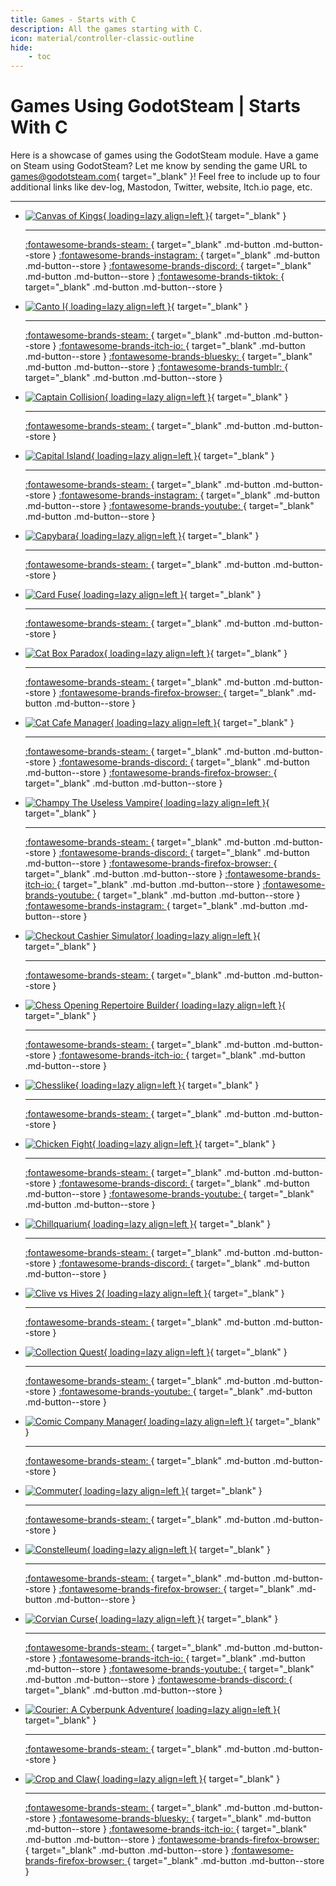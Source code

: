 ```yaml
---
title: Games - Starts with C
description: All the games starting with C.
icon: material/controller-classic-outline
hide:
    - toc
---
```


# Games Using GodotSteam | Starts With C

Here is a showcase of games using the GodotSteam module. Have a game on Steam using GodotSteam? Let me know by sending the game URL to [games@godotsteam.com](mailto:games@godotsteam.com){ target="\_blank" }!  Feel free to include up to four additional links like dev-log, Mastodon, Twitter, website, Itch.io page, etc.

---

<div id="games" class="grid cards" markdown>

- [![Canvas of Kings](https://steamcdn-a.akamaihd.net/steam/apps/2498570/header.jpg){ loading=lazy align=left }](https://store.steampowered.com/app/2498570/Canvas_of_Kings/){ target="\_blank" }

	---

	[ :fontawesome-brands-steam: ](https://store.steampowered.com/app/2498570/Canvas_of_Kings/){ target="\_blank" .md-button .md-button--store }
	[ :fontawesome-brands-instagram: ](https://www.instagram.com/mightofmerchants/){ target="\_blank" .md-button .md-button--store }
	[ :fontawesome-brands-discord: ](https://discord.gg/JTBS2xWedR){ target="\_blank" .md-button .md-button--store }
	[ :fontawesome-brands-tiktok: ](https://www.tiktok.com/@mightofmerchants){ target="\_blank" .md-button .md-button--store }

- [![Canto I](https://steamcdn-a.akamaihd.net/steam/apps/3096700/header.jpg){ loading=lazy align=left }](https://store.steampowered.com/app/3096700/Canto_I/){ target="\_blank" }

	---

	[ :fontawesome-brands-steam: ](https://store.steampowered.com/app/3096700/Canto_I/){ target="\_blank" .md-button .md-button--store }
	[ :fontawesome-brands-itch-io: ](https://ludosgd.itch.io/canto-i){ target="\_blank" .md-button .md-button--store }
	[ :fontawesome-brands-bluesky: ](https://bsky.app/profile/ludosgd.bsky.social){ target="\_blank" .md-button .md-button--store }
	[ :fontawesome-brands-tumblr: ](https://ludosgd.tumblr.com/){ target="\_blank" .md-button .md-button--store }

- [![Captain Collision](https://steamcdn-a.akamaihd.net/steam/apps/1693380/header.jpg){ loading=lazy align=left }](https://store.steampowered.com/app/1693380/Captain_Collision/){ target="\_blank" }

	---

	[ :fontawesome-brands-steam: ](https://store.steampowered.com/app/1693380/Captain_Collision/){ target="\_blank" .md-button .md-button--store }

- [![Capital Island](https://steamcdn-a.akamaihd.net/steam/apps/1757570/header.jpg){ loading=lazy align=left }](https://store.steampowered.com/app/1757570/Capital_Island/){ target="\_blank" }

	---

	[ :fontawesome-brands-steam: ](https://store.steampowered.com/app/1757570/Capital_Island/){ target="\_blank" .md-button .md-button--store }
	[ :fontawesome-brands-instagram: ](https://www.instagram.com/willdreamsgames/){ target="\_blank" .md-button .md-button--store }
	[ :fontawesome-brands-youtube: ](https://www.youtube.com/channel/UCXeHZLFETcYHjZdJe-b8gUA){ target="\_blank" .md-button .md-button--store }

- [![Capybara](https://steamcdn-a.akamaihd.net/steam/apps/3118290/header.jpg){ loading=lazy align=left }](https://store.steampowered.com/app/3118290/Capybara/){ target="\_blank" }

	---

	[ :fontawesome-brands-steam: ](https://store.steampowered.com/app/3118290/Capybara/){ target="\_blank" .md-button .md-button--store }

- [![Card Fuse](https://steamcdn-a.akamaihd.net/steam/apps/2698680/header.jpg){ loading=lazy align=left }](https://store.steampowered.com/app/2698680/Card_Fuse/){ target="\_blank" }

	---

	[ :fontawesome-brands-steam: ](https://store.steampowered.com/app/2698680/Card_Fuse/){ target="\_blank" .md-button .md-button--store }

- [![Cat Box Paradox](https://steamcdn-a.akamaihd.net/steam/apps/1771200/header.jpg){ loading=lazy align=left }](https://store.steampowered.com/app/1771200/Cat_Box_Paradox/){ target="\_blank" }

	---

	[ :fontawesome-brands-steam: ](https://store.steampowered.com/app/1771200/Cat_Box_Paradox/){ target="\_blank" .md-button .md-button--store }
	[ :fontawesome-brands-firefox-browser: ](https://www.biscuitlocker.com/game_cat_box_paradox/){ target="\_blank" .md-button .md-button--store }

- [![Cat Cafe Manager](https://steamcdn-a.akamaihd.net/steam/apps/1354830/header.jpg){ loading=lazy align=left }](https://store.steampowered.com/app/1354830/Cat_Cafe_Manager/){ target="\_blank" }

	---

	[ :fontawesome-brands-steam: ](https://store.steampowered.com/app/1354830/Cat_Cafe_Manager/){ target="\_blank" .md-button .md-button--store }
	[ :fontawesome-brands-discord: ](https://discord.gg/uNhAYFV6KH){ target="\_blank" .md-button .md-button--store }
	[ :fontawesome-brands-firefox-browser: ](https://catcafemanager.com){ target="\_blank" .md-button .md-button--store }

- [![Champy The Useless Vampire](https://steamcdn-a.akamaihd.net/steam/apps/2426350/header.jpg){ loading=lazy align=left }](https://store.steampowered.com/app/2426350/Champy_the_Useless_Vampire/){ target="\_blank" }

	---

	[ :fontawesome-brands-steam: ](https://store.steampowered.com/app/2426350/Champy_the_Useless_Vampire/){ target="\_blank" .md-button .md-button--store }
	[ :fontawesome-brands-discord: ](https://discord.gg/FB539xWFcw){ target="\_blank" .md-button .md-button--store }
	[ :fontawesome-brands-firefox-browser: ](https://www.trueascension.productions/){ target="\_blank" .md-button .md-button--store }
	[ :fontawesome-brands-itch-io: ](https://true-ascension.itch.io/){ target="\_blank" .md-button .md-button--store }
	[ :fontawesome-brands-youtube: ](https://www.youtube.com/@trueascensionproductions/){ target="\_blank" .md-button .md-button--store }
	[ :fontawesome-brands-instagram: ](https://www.instagram.com/trueascension.productions/){ target="\_blank" .md-button .md-button--store }

- [![Checkout Cashier Simulator](https://steamcdn-a.akamaihd.net/steam/apps/2969140/header.jpg){ loading=lazy align=left }](https://store.steampowered.com/app/2969140/Checkout_Cashier_Simulator/){ target="\_blank" }

	---

	[ :fontawesome-brands-steam: ](https://store.steampowered.com/app/2969140/Checkout_Cashier_Simulator/){ target="\_blank" .md-button .md-button--store }

- [![Chess Opening Repertoire Builder](https://steamcdn-a.akamaihd.net/steam/apps/2755460/header.jpg){ loading=lazy align=left }](https://store.steampowered.com/app/2755460/Chess_Opening_Repertoire_Builder/){ target="\_blank" }

	---

	[ :fontawesome-brands-steam: ](https://store.steampowered.com/app/2755460/Chess_Opening_Repertoire_Builder/){ target="\_blank" .md-button .md-button--store }
	[ :fontawesome-brands-itch-io: ](https://branegames.itch.io/){ target="\_blank" .md-button .md-button--store }

- [![Chesslike](https://steamcdn-a.akamaihd.net/steam/apps/2655760/header.jpg){ loading=lazy align=left }](https://store.steampowered.com/app/2655760/Chesslike/){ target="\_blank" }

	---

	[ :fontawesome-brands-steam: ](https://store.steampowered.com/app/2655760/Chesslike/){ target="\_blank" .md-button .md-button--store }

- [![Chicken Fight](https://steamcdn-a.akamaihd.net/steam/apps/2159470/header.jpg){ loading=lazy align=left }](https://store.steampowered.com/app/2159470/Chicken_Fight/){ target="\_blank" }

	---

	[ :fontawesome-brands-steam: ](https://store.steampowered.com/app/2159470/Chicken_Fight/){ target="\_blank" .md-button .md-button--store }
	[ :fontawesome-brands-discord: ](https://discord.gg/CXWc7ar6Xp){ target="\_blank" .md-button .md-button--store }
	[ :fontawesome-brands-youtube: ](https://www.youtube.com/@lightbulbengine/){ target="\_blank" .md-button .md-button--store }

- [![Chillquarium](https://steamcdn-a.akamaihd.net/steam/apps/2276930/header.jpg){ loading=lazy align=left }](https://store.steampowered.com/app/2276930/Chillquarium/){ target="\_blank" }

	---

	[ :fontawesome-brands-steam: ](https://store.steampowered.com/app/2276930/Chillquarium/){ target="\_blank" .md-button .md-button--store }
	[ :fontawesome-brands-discord: ](https://discord.com/invite/wzFChuVRjx){ target="\_blank" .md-button .md-button--store }

- [![Clive vs Hives 2](https://steamcdn-a.akamaihd.net/steam/apps/1883230/header.jpg){ loading=lazy align=left }](https://store.steampowered.com/app/1883230/Clive_vs_Hives_2/){ target="\_blank" }

	---

	[ :fontawesome-brands-steam: ](https://store.steampowered.com/app/1883230/Clive_vs_Hives_2/){ target="\_blank" .md-button .md-button--store }

- [![Collection Quest](https://steamcdn-a.akamaihd.net/steam/apps/1278090/header.jpg){ loading=lazy align=left }](https://store.steampowered.com/app/1278090/Collection_Quest/){ target="\_blank" }

	---

	[ :fontawesome-brands-steam: ](https://store.steampowered.com/app/1278090/Collection_Quest/){ target="\_blank" .md-button .md-button--store }
	[ :fontawesome-brands-youtube: ](https://www.youtube.com/channel/UCOc_IzuiLnY4LLDc_VHOj3A){ target="\_blank" .md-button .md-button--store }

- [![Comic Company Manager](https://steamcdn-a.akamaihd.net/steam/apps/1612950/header.jpg){ loading=lazy align=left }](https://store.steampowered.com/app/1612950/Comic_Company_Manager/){ target="\_blank" }

	---

	[ :fontawesome-brands-steam: ](https://store.steampowered.com/app/1612950/Comic_Company_Manager/){ target="\_blank" .md-button .md-button--store }

- [![Commuter](https://steamcdn-a.akamaihd.net/steam/apps/1802500/header.jpg){ loading=lazy align=left }](https://store.steampowered.com/app/1802500/Commuter/){ target="\_blank" }

	---

	[ :fontawesome-brands-steam: ](https://store.steampowered.com/app/1802500/Commuter/){ target="\_blank" .md-button .md-button--store }

- [![Constelleum](https://steamcdn-a.akamaihd.net/steam/apps/1796970/header.jpg){ loading=lazy align=left }](https://store.steampowered.com/app/1796970/Constelleum/){ target="\_blank" }

	---

	[ :fontawesome-brands-steam: ](https://store.steampowered.com/app/1796970/Constelleum/){ target="\_blank" .md-button .md-button--store }
	[ :fontawesome-brands-firefox-browser: ](https://constelleum.com/){ target="\_blank" .md-button .md-button--store }

- [![Corvian Curse](https://steamcdn-a.akamaihd.net/steam/apps/2626080/header.jpg){ loading=lazy align=left }](https://store.steampowered.com/app/2626080/Corvian_Curse/){ target="\_blank" }

	---

	[ :fontawesome-brands-steam: ](https://store.steampowered.com/app/2626080/Corvian_Curse/){ target="\_blank" .md-button .md-button--store }
	[ :fontawesome-brands-itch-io: ](https://made-by-gare.itch.io/corvian-curse){ target="\_blank" .md-button .md-button--store }
	[ :fontawesome-brands-youtube: ](https://www.youtube.com/@madebygare){ target="\_blank" .md-button .md-button--store }
	[ :fontawesome-brands-discord: ](https://discord.gg/xsq2Fy2qRT){ target="\_blank" .md-button .md-button--store }

- [![Courier: A Cyberpunk Adventure](https://steamcdn-a.akamaihd.net/steam/apps/2326000/header.jpg){ loading=lazy align=left }](https://store.steampowered.com/app/2326000/Courier_A_Cyberpunk_Adventure/){ target="\_blank" }

	---

	[ :fontawesome-brands-steam: ](https://store.steampowered.com/app/2326000/Courier_A_Cyberpunk_Adventure/){ target="\_blank" .md-button .md-button--store }

- [![Crop and Claw](https://steamcdn-a.akamaihd.net/steam/apps/2760970/header.jpg){ loading=lazy align=left }](https://store.steampowered.com/app/2760970/Crop_and_Claw/){ target="\_blank" }

	---

	[ :fontawesome-brands-steam: ](https://store.steampowered.com/app/2760970/Crop_and_Claw/){ target="\_blank" .md-button .md-button--store }
	[ :fontawesome-brands-bluesky: ](https://bsky.app/profile/dinoleaf.bsky.social){ target="\_blank" .md-button .md-button--store }
	[ :fontawesome-brands-itch-io: ](https://dinoleaf.itch.io/crop-and-claw){ target="\_blank" .md-button .md-button--store }
	[ :fontawesome-brands-firefox-browser: ](https://cropandclaw.com/){ target="\_blank" .md-button .md-button--store }
	[ :fontawesome-brands-firefox-browser: ](https://dinoleaf.com/){ target="\_blank" .md-button .md-button--store }

</div>